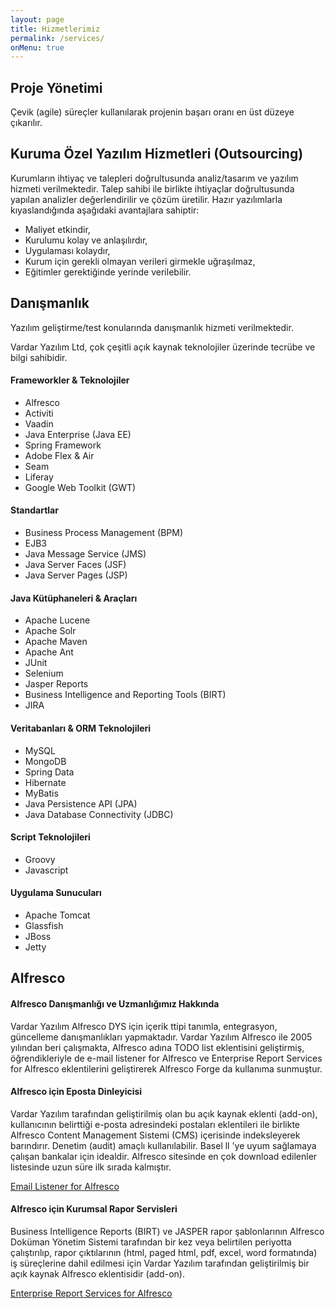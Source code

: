 ```yaml
---
layout: page
title: Hizmetlerimiz
permalink: /services/
onMenu: true
---
```


## Proje Yönetimi
Çevik (agile) süreçler kullanılarak projenin başarı oranı en üst düzeye çıkarılır.

## Kuruma Özel Yazılım Hizmetleri (Outsourcing)
Kurumların ihtiyaç ve talepleri doğrultusunda analiz/tasarım ve yazılım hizmeti verilmektedir. Talep sahibi ile birlikte ihtiyaçlar doğrultusunda yapılan analizler değerlendirilir ve çözüm üretilir. Hazır yazılımlarla kıyaslandığında aşağıdaki avantajlara sahiptir:

- Maliyet etkindir,
- Kurulumu kolay ve anlaşılırdır,
- Uygulaması kolaydır,
- Kurum için gerekli olmayan verileri girmekle uğraşılmaz,
- Eğitimler gerektiğinde yerinde verilebilir.

## Danışmanlık
Yazılım geliştirme/test konularında danışmanlık hizmeti verilmektedir.

Vardar Yazılım Ltd, çok çeşitli açık kaynak teknolojiler üzerinde tecrübe ve bilgi sahibidir.

#### Frameworkler & Teknolojiler
- Alfresco
- Activiti
- Vaadin
- Java Enterprise (Java EE)
- Spring Framework
- Adobe Flex & Air
- Seam
- Liferay
- Google Web Toolkit (GWT)

#### Standartlar
- Business Process Management (BPM)
- EJB3
- Java Message Service (JMS)
- Java Server Faces (JSF)
- Java Server Pages (JSP)

#### Java Kütüphaneleri & Araçları
- Apache Lucene
- Apache Solr
- Apache Maven
- Apache Ant
- JUnit
- Selenium
- Jasper Reports
- Business Intelligence and Reporting Tools (BIRT)
- JIRA

#### Veritabanları & ORM Teknolojileri
- MySQL
- MongoDB
- Spring Data
- Hibernate
- MyBatis
- Java Persistence API (JPA)
- Java Database Connectivity (JDBC)

#### Script Teknolojileri
- Groovy
- Javascript

#### Uygulama Sunucuları
- Apache Tomcat
- Glassfish
- JBoss
- Jetty

## Alfresco

#### Alfresco Danışmanlığı ve Uzmanlığımız Hakkında

Vardar Yazılım Alfresco DYS için içerik ttipi tanımla, entegrasyon, güncelleme danışmanlıkları yapmaktadır. Vardar Yazılım Alfresco ile 2005 yılından beri çalışmakta, Alfresco adına TODO list eklentisini geliştirmiş, öğrendikleriyle de e-mail listener for Alfresco ve Enterprise Report Services for Alfresco eklentilerini geliştirerek Alfresco Forge da kullanıma sunmuştur.  

#### Alfresco için Eposta Dinleyicisi

Vardar Yazılım tarafından geliştirilmiş olan bu açık kaynak eklenti (add-on), kullanıcının belirttiği e-posta adresindeki postaları eklentileri ile birlikte Alfresco Content Management Sistemi (CMS) içerisinde indeksleyerek barındırır. Denetim (audit) amaçlı kullanılabilir. Basel ll 'ye uyum sağlamaya çalışan bankalar için idealdir. Alfresco sitesinde en çok download edilenler listesinde uzun süre ilk sırada kalmıştır.

[Email Listener for Alfresco](http://forge.alfresco.com/projects/email-listener/)

#### Alfresco için Kurumsal Rapor Servisleri

Business Intelligence Reports (BIRT) ve JASPER rapor şablonlarının Alfresco Doküman Yönetim Sistemi tarafından bir kez veya belirtilen periyotta çalıştırılıp, rapor çıktılarının (html, paged html, pdf, excel, word formatında) iş süreçlerine dahil edilmesi için Vardar Yazılım tarafından geliştirilmiş bir açık kaynak Alfresco eklentisidir (add-on).

[Enterprise Report Services for Alfresco](http://forge.alfresco.com/projects/report-services/)
